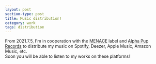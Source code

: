 ```yaml
---
layout: post
section-type: post
title: Music distribution!
category: work
tags: distribution
---
```


From 2021.7.5, I'm in cooperation with the [MENACE](https://soundcloud.com/menaceparis) label and [Alpha Pup Records](https://alphapup.bandcamp.com/) to distribute my music on Spotify, Deezer, Apple Music, Amazon Music, etc.  
Soon you will be able to listen to my works on these platforms!  

